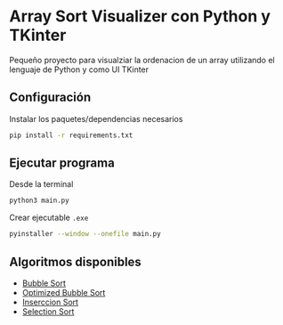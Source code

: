 # Array Sort Visualizer con Python y TKinter

Pequeño proyecto para visualziar la ordenacion de un array utilizando el lenguaje de Python y como UI TKinter

## Configuración

Instalar los paquetes/dependencias necesarios

```bash
pip install -r requirements.txt
```

## Ejecutar programa

Desde la terminal

```bash
python3 main.py
```

Crear ejecutable `.exe`

```bash
pyinstaller --window --onefile main.py
```

## Algoritmos disponibles

- [Bubble Sort](https://youtu.be/AcuOinsmquc)
- [Optimized Bubble Sort](https://youtu.be/LYaQllmezC0)
- [Inserccion Sort](https://youtu.be/iLURIwVH4b8)
- [Selection Sort](https://youtu.be/KyjDJfS9mGs)
